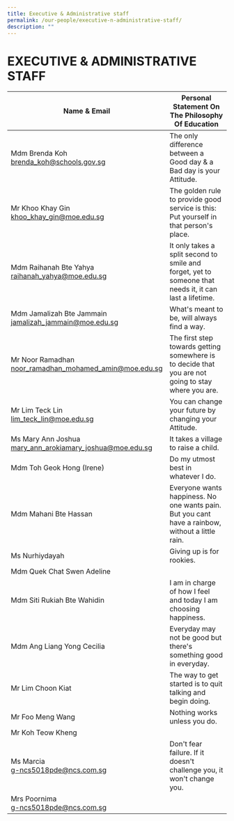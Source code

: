 ```yaml
---
title: Executive & Administrative staff
permalink: /our-people/executive-n-administrative-staff/
description: ""
---
```

# **EXECUTIVE & ADMINISTRATIVE STAFF**

| Name & Email 	| Personal Statement On The Philosophy Of Education 	|
|---	|---	|
| Mdm Brenda Koh<br>brenda_koh@schools.gov.sg 	| The only difference between a Good day & a Bad day is your Attitude. 	|
| Mr Khoo Khay Gin<br>khoo_khay_gin@moe.edu.sg 	| The golden rule to provide good service is this: Put yourself in that person's place.  	|
| Mdm Raihanah Bte Yahya<br>raihanah_yahya@moe.edu.sg 	| It only takes a split second to smile and forget, yet to someone that needs it, it can last a lifetime. 	|
| Mdm Jamalizah Bte Jammain<br>jamalizah_jammain@moe.edu.sg 	| What's meant to be, will always find a way. 	|
| Mr Noor Ramadhan<br>noor_ramadhan_mohamed_amin@moe.edu.sg 	| The first step towards getting somewhere is to decide that you are not going to stay where you are. 	|
| Mr Lim Teck Lin<br>lim_teck_lin@moe.edu.sg 	| You can change your future by changing your Attitude. 	|
| Ms Mary Ann Joshua<br>mary_ann_arokiamary_joshua@moe.edu.sg 	| It takes a village to raise a child. 	|
| Mdm Toh Geok Hong (Irene) 	| Do my utmost best in whatever I do. 	|
| Mdm Mahani Bte Hassan 	| Everyone wants happiness. No one wants pain. But you cant have a rainbow, without a little rain. 	|
|  Ms Nurhiydayah 	| Giving up is for rookies.  	|
|  Mdm Quek Chat Swen Adeline 	|   	|
| Mdm Siti Rukiah Bte Wahidin 	| I am in charge of how I feel and today I am choosing happiness. 	|
| Mdm Ang Liang Yong Cecilia 	| Everyday may not be good but there's something good in everyday. 	|
|  Mr Lim Choon Kiat 	| The way to get started is to quit talking and begin doing.  	|
|  Mr Foo Meng Wang 	|  Nothing works unless you do. 	|
|  Mr Koh Teow Kheng 	|   	|
|  Ms Marcia<br>g-ncs5018pde@ncs.com.sg 	| Don't fear failure. If it doesn't challenge you, it won't change you. 	|
|  Mrs Poornima<br>g-ncs5018pde@ncs.com.sg 	|   	|